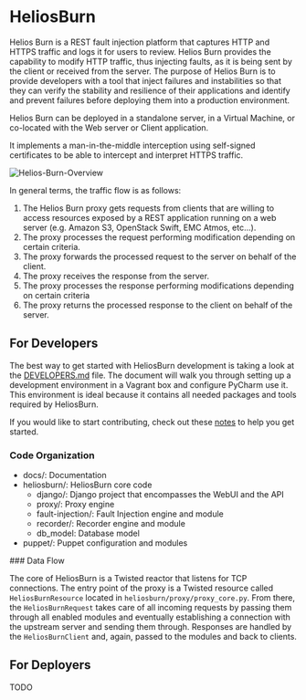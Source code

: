# HeliosBurn

Helios Burn is a REST fault injection platform that captures HTTP and HTTPS traffic and logs it for users to review.
Helios Burn provides the capability to modify HTTP traffic, thus injecting faults, as it is being sent by the client
or received from the server. The purpose of Helios Burn is to provide developers with a tool that inject failures and
instabilities so that they can verify the stability and resilience of their applications and identify and prevent
failures before deploying them into a production environment.


Helios Burn can be deployed in a standalone server, in a Virtual Machine, or co-located with the Web server or Client
application.

It implements a man-in-the-middle interception using self-signed certificates to be able to intercept and interpret
HTTPS traffic.

![Helios-Burn-Overview](https://github.com/emccode/HeliosBurn/blob/master/docs/figures/Helios-Burn-Overview.png "Helios Burn Overview")


In general terms, the traffic flow is as follows:

1. The Helios Burn proxy gets requests from clients that are willing to access resources exposed by a REST application running on a web server (e.g. Amazon S3, OpenStack Swift, EMC Atmos, etc...).
2. The proxy processes the request performing modification depending on certain criteria.
3. The proxy forwards the processed request to the server on behalf of the client.
4. The proxy receives the response from the server.
5. The proxy processes the response performing modifications depending on certain criteria
6. The proxy returns the processed response to the client on behalf of the server.


## For Developers

The best way to get started with HeliosBurn development is taking a look at the [DEVELOPERS.md](DEVELOPERS.md) file. The document will walk you through setting up a development environment in a Vagrant box and configure PyCharm use it. This environment is ideal because it contains all needed packages and tools required by HeliosBurn.

If you would like to start contributing, check out these [notes](CONTRIBUTING.md) to help you get started.

### Code Organization

- docs/: Documentation
- heliosburn/: HeliosBurn core code
  - django/: Django project that encompasses the WebUI and the API
  - proxy/: Proxy engine
  - fault-injection/: Fault Injection engine and module
  - recorder/: Recorder engine and module
  - db_model: Database model
- puppet/: Puppet configuration and modules

### Data Flow

The core of HeliosBurn is a Twisted reactor that listens for TCP connections. The entry point of the proxy is a Twisted resource called `HeliosBurnResource` located in `heliosburn/proxy/proxy_core.py`. From there, the `HeliosBurnRequest` takes care of all incoming requests by passing them through all enabled modules and eventually establishing a connection with the upstream server and sending them through. Responses are handled by the `HeliosBurnClient` and, again, passed to the modules and back to clients.

## For Deployers

TODO
